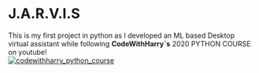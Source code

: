 # J.A.R.V.I.S
This is my first project in python as I developed an ML based Desktop virtual assistant while following <b>CodeWithHarry`s</b> 2020 PYTHON COURSE on youtube!<br>
<a href="https://youtube.com/playlist?list=PLu0W_9lII9agICnT8t4iYVSZ3eykIAOME"><img src="https://i.ytimg.com/vi/aqvDTCpNRek/hqdefault.jpg?sqp=-oaymwEXCNACELwBSFryq4qpAwkIARUAAIhCGAE=&rs=AOn4CLCYiFWXwy4qkCIt-NsN4UET59Bobg" alt="codewithharry_python_course">
